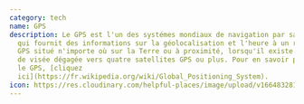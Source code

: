 ```yaml
---
category: tech
name: GPS
description: Le GPS est l'un des systémes mondiaux de navigation par satellite
  qui fournit des informations sur la géolocalisation et l'heure à un récepteur
  GPS situé n'importe où sur la Terre ou à proximité, lorsqu'il existe une ligne
  de visée dégagée vers quatre satellites GPS ou plus. Pour en savoir plus sur
  le GPS, [cliquez
  ici](https://fr.wikipedia.org/wiki/Global_Positioning_System).
icon: https://res.cloudinary.com/helpful-places/image/upload/v1664832813/dtpr-icons/tech/wave_bmvtme.svg
---
```

